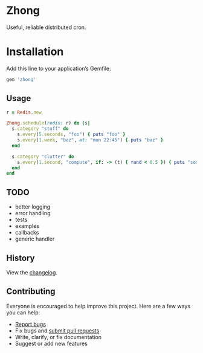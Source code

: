 # Zhong

Useful, reliable distributed cron.

# Installation

Add this line to your application’s Gemfile:

```ruby
gem 'zhong'
```

## Usage

```ruby
r = Redis.new

Zhong.schedule(redis: r) do |s|
  s.category "stuff" do
    s.every(5.seconds, "foo") { puts "foo" }
    s.every(1.week, "baz", at: "mon 22:45") { puts "baz" }
  end

  s.category "clutter" do
    s.every(1.second, "compute", if: -> (t) { rand < 0.5 }) { puts "something happened" }
  end
end
```

## TODO
 - better logging
 - error handling
 - tests
 - examples
 - callbacks
 - generic handler

## History

View the [changelog](https://github.com/nickelser/zhong/blob/master/CHANGELOG.md).

## Contributing

Everyone is encouraged to help improve this project. Here are a few ways you can help:

- [Report bugs](https://github.com/nickelser/zhong/issues)
- Fix bugs and [submit pull requests](https://github.com/nickelser/zhong/pulls)
- Write, clarify, or fix documentation
- Suggest or add new features
